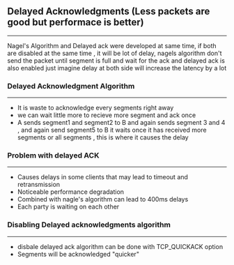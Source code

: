 ## Delayed Acknowledgments (Less packets are good but performace is better)
***
Nagel's Algorithm and Delayed ack were developed at same time, if both are disabled at the same time , it will be lot of delay, nagels algorithm don't send the packet until segment is full and wait for the ack and delayed ack is also enabled just imagine delay at both side will increase the latency by a lot

### Delayed Acknowledgment Algorithm 
*** 
- It is waste to acknowledge every segments right away
- we can wait little more to recieve more segment and ack once
-  A sends segment1 and segment2 to B and again sends segment 3 and 4 , and again send segment5 to B it waits once it has received more segments or all segments , this is where it causes the delay


### Problem with delayed ACK
***
- Causes delays in some clients that may lead to timeout and retransmission
- Noticeable performance degradation
- Combined with nagle's algorithm can lead to 400ms delays
- Each party is waiting on each other


### Disabling Delayed acknowledgments algorithm 
***
- disbale delayed ack algorithm can be done with TCP_QUICKACK option
- Segments will be acknowledged "quicker"
